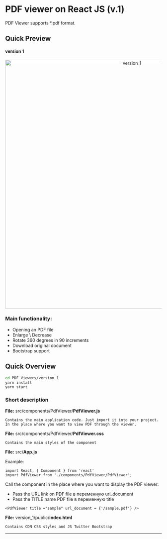 # PDF viewer on React JS  (v.1)

PDF Viewer supports *.pdf format.

## Quick Preview
#### version 1
<p align='center'>

<img src='../../docs/pdf_v1.gif' width='800' alt='version_1'>
</p>

### Main functionality:
- Opening an PDF file
- Enlarge \ Decrease
- Rotate 360 degrees in 90 increments
- Download original document
- Bootstrap support

## Quick Overview

```sh
cd PDF_Viewers/version_1
yarn install
yarn start
```

### Short description

**File:** src/components/PdfViewer/**PdfViewer.js**

`Contains the main application code. Just import it into your project.
In the place where you want to view PDF through the viewer.`

**File:** src/components/PdfViewer/**PdfViewer.css**

`Contains the main styles of the component`

**File:** src/**App.js**

Example:
```
import React, { Component } from 'react'
import PdfViewer from './components/PdfViewer/PdfViewer';
```
Call the component in the place where you want to display the PDF viewer:
- Pass the URL link on PDF file в переменную url_document
- Pass the TITLE name PDF file в переменную title


```
<PdfViewer title ="sample" url_document = {'/sample.pdf'} />
```

**File:** version_1/public/**index.html**

`Contains CDN CSS styles and JS Twitter Bootstrap`
<br/>
<hr/>
